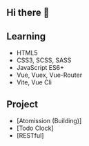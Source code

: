 ## Hi there 👋

<!--
**silence870121/silence870121** is a ✨ _special_ ✨ repository because its `README.md` (this file) appears on your GitHub profile.

Here are some ideas to get you started:

- 🔭 I’m currently working on ...
- 🌱 I’m currently learning ...
- 👯 I’m looking to collaborate on ...
- 🤔 I’m looking for help with ...
- 💬 Ask me about ...
- 📫 How to reach me: ...
- 😄 Pronouns: ...
- ⚡ Fun fact: ...
-->
## Learning
- HTML5
- CSS3, SCSS, SASS
- JavaScript ES6+
- Vue, Vuex, Vue-Router
- Vite, Vue Cli

## Project
- [Atomission (Building)]
- [Todo Clock]
- [RESTful]
